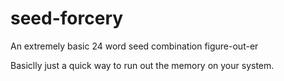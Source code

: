 # seed-forcery
An extremely basic 24 word seed combination figure-out-er

Basiclly just a quick way to run out the memory on your system.
